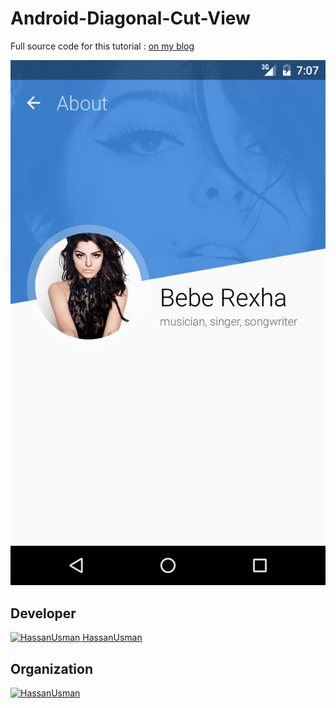 # Android-Diagonal-Cut-View

Full source code for this tutorial : [on my blog](http://learnyandroid.blogspot.com/2017/11/create-diagonal-cut-view-in-android.html)

![](https://github.com/HassanUsman/Android-Diagonal-Cut-View/blob/master/app.png)

## Developer
[![HassanUsman](https://avatars0.githubusercontent.com/u/10232094?v=4&s=40) HassanUsman](https://github.com/HassanUsman)  
## Organization
[![HassanUsman](https://avatars2.githubusercontent.com/u/33474748?v=4&s=40) ](https://github.com/ono1)  
